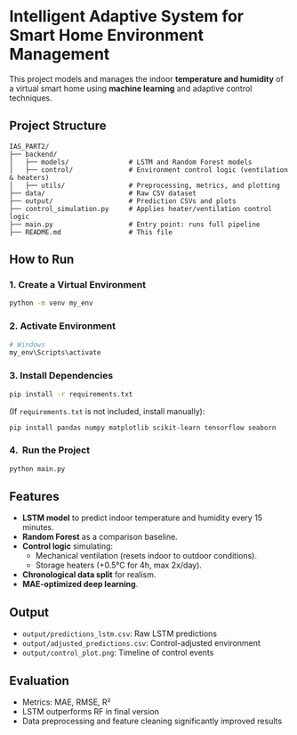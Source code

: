 
#  Intelligent Adaptive System for Smart Home Environment Management

This project models and manages the indoor **temperature and humidity** of a virtual smart home using **machine learning** and adaptive control techniques.

##  Project Structure

```
IAS_PART2/
├── backend/
│   ├── models/               # LSTM and Random Forest models
│   ├── control/              # Environment control logic (ventilation & heaters)
│   ├── utils/                # Preprocessing, metrics, and plotting
├── data/                     # Raw CSV dataset
├── output/                   # Prediction CSVs and plots
├── control_simulation.py     # Applies heater/ventilation control logic
├── main.py                   # Entry point: runs full pipeline
├── README.md                 # This file
```

##  How to Run

### 1. Create a Virtual Environment
```bash
python -m venv my_env
```

### 2.  Activate Environment
```bash
# Windows
my_env\Scripts\activate
```

### 3.  Install Dependencies
```bash
pip install -r requirements.txt
```

(If `requirements.txt` is not included, install manually):
```bash
pip install pandas numpy matplotlib scikit-learn tensorflow seaborn
```

### 4. ️ Run the Project
```bash
python main.py
```

##  Features

- **LSTM model** to predict indoor temperature and humidity every 15 minutes.
- **Random Forest** as a comparison baseline.
- **Control logic** simulating:
  - Mechanical ventilation (resets indoor to outdoor conditions).
  - Storage heaters (+0.5°C for 4h, max 2x/day).
- **Chronological data split** for realism.
- **MAE-optimized deep learning**.

##  Output

- `output/predictions_lstm.csv`: Raw LSTM predictions
- `output/adjusted_predictions.csv`: Control-adjusted environment
- `output/control_plot.png`: Timeline of control events

##  Evaluation

- Metrics: MAE, RMSE, R²
- LSTM outperforms RF in final version
- Data preprocessing and feature cleaning significantly improved results
